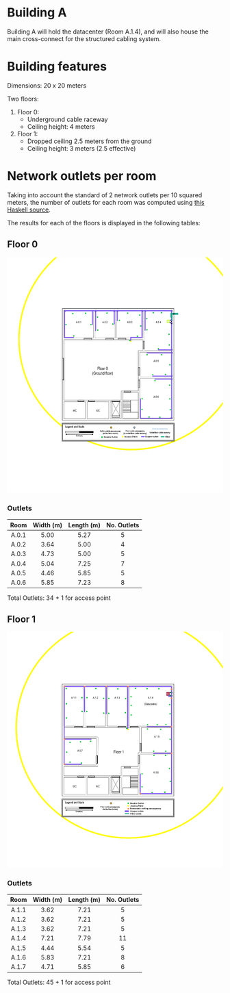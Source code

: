 Building A
==========

Building A will hold the datacenter (Room A.1.4), and will also house the main cross-connect
for the structured cabling system.

# Building features

Dimensions: 20 x 20 meters

Two floors:
1. Floor 0:
    - Underground cable raceway
    - Ceiling height: 4 meters
2. Floor 1:
    - Dropped ceiling 2.5 meters from the ground
    - Ceiling height: 3 meters (2.5 effective)


# Network outlets per room

Taking into account the standard of 2 network outlets per 10 squared meters,
the number of outlets for each room was computed using [this Haskell source](./Outlets.hs).

The results for each of the floors is displayed in the following tables:

## Floor 0

![floor blueprint](./floor0.png)

### Outlets

| Room  | Width (m) | Length (m)    | No. Outlets   |
|:-----:|:---------:|:-------------:|:-------------:|
| A.0.1 | 5.00      | 5.27          | 5             |
| A.0.2 | 3.64      | 5.00          | 4             |
| A.0.3 | 4.73      | 5.00          | 5             |
| A.0.4 | 5.04      | 7.25          | 7             |
| A.0.5 | 4.46      | 5.85          | 5             |
| A.0.6 | 5.85      | 7.23          | 8             |

Total Outlets: 34 + 1 for access point

## Floor 1

![floor blueprint](./floor1.png)

### Outlets

| Room  | Width (m) | Length (m)    | No. Outlets   |
|:-----:|:---------:|:-------------:|:-------------:|
| A.1.1 | 3.62      | 7.21          | 5             |
| A.1.2 | 3.62      | 7.21          | 5             |
| A.1.3 | 3.62      | 7.21          | 5             |
| A.1.4 | 7.21      | 7.79          | 11            |
| A.1.5 | 4.44      | 5.54          | 5             |
| A.1.6 | 5.83      | 7.21          | 8             |
| A.1.7 | 4.71      | 5.85          | 6             |

Total Outlets: 45 + 1 for access point
